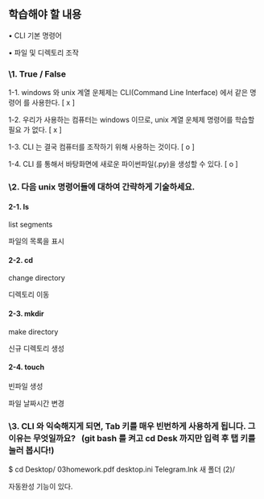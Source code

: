 ## 학습해야 할 내용 

• CLI 기본 명령어 

• 파일 및 디렉토리 조작 

### \1. True / False

1-1. windows 와 unix 계열 운체제는 CLI(Command Line Interface) 에서 같은 명령어 를 사용한다. [   x    ]

1-2. 우리가 사용하는 컴퓨터는 windows 이므로, unix 계열 운체제 명령어를 학습할 필요 가 없다. [  x     ]

1-3. CLI 는 결국 컴퓨터를 조작하기 위해 사용하는 것이다. [  o     ]

1-4. CLI 를 통해서 바탕화면에 새로운 파이썬파일(.py)을 생성할 수 있다. [  o     ]

### \2. 다음 unix 명령어들에 대하여 간략하게 기술하세요.

####  2-1. ls

list segments

파일의 목록을 표시



#### 2-2. cd

change directory

디렉토리 이동



#### 2-3. mkdir

make directory

신규 디렉토리 생성



#### 2-4. touch 

빈파일 생성

파일 날짜시간 변경

### \3. CLI 와 익숙해지게 되면, Tab 키를 매우 빈번하게 사용하게 됩니다. 그 이유는 무엇일까요?   (git bash 를 켜고 cd Desk 까지만 입력 후 탭 키를 눌러 봅시다!)

$ cd Desktop/                                                                    03homework.pdf  desktop.ini     Telegram.lnk    새 폴더 (2)/                   

자동완성 기능이 있다.